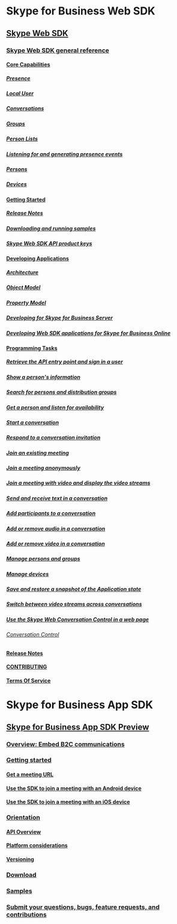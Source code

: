 # Skype for Business Web SDK 
## [Skype Web SDK](WebSDK/SkypeWebSDKPreview.md)
### [Skype Web SDK general reference](WebSDK/GeneralReference.md)
#### [Core Capabilities](WebSDK/CoreCapabilities.md)
##### [Presence](WebSDK/Presence.md)
##### [Local User](WebSDK/LocalUser.md)
##### [Conversations](WebSDK/Conversations.md)
##### [Groups](WebSDK/Groups.md)
##### [Person Lists](WebSDK/PersonLists.md)
##### [Listening for and generating presence events](WebSDK/PresenceEvents.md)
##### [Persons](WebSDK/Persons.md)
##### [Devices](WebSDK/Devices.md)
#### [Getting Started](WebSDK/GettingStarted.md)
##### [Release Notes](WebSDK/ReleaseNotes.md)
##### [Downloading and running samples](WebSDK/DownloadRunSamples.md)
##### [Skype Web SDK API product keys](WebSDK/APIProductKeys.md)
#### [Developing Applications](WebSDK/DevelopApplications.md)
##### [Architecture](WebSDK/Architecture.md)
##### [Object Model](WebSDK/ObjectModel.md)
##### [Property Model](WebSDK/PropertyModel.md)
##### [Developing for Skype for Business Server](WebSDK/DevelopForSkypeforBusiness.md)
##### [Developing Web SDK applications for Skype for Business Online](WebSDK/DevelopWebSDKappsForSfBOnline.md)
#### [Programming Tasks](WebSDK/ProgrammingTasks.md)
##### [Retrieve the API entry point and sign in a user](WebSDK/GetAPIEntrySignIn.md)
##### [Show a person's information](WebSDK/ShowPersonInfo.md)
##### [Search for persons and distribution groups](WebSDK/SearchForPersonsAndGroups.md)
##### [Get a person and listen for availability](WebSDK/ListenForAvailability.md)
##### [Start a conversation](WebSDK/StartConversation.md)
##### [Respond to a conversation invitation](WebSDK/RespondToInvitation.md)
##### [Join an existing meeting](WebSDK/JoinMeeting.md)
##### [Join a meeting anonymously](WebSDK/AnonymousMeetingJoin.md)
##### [Join a meeting with video and display the video streams](WebSDK/JoinVideoMeetingDisplayVideo.md)
##### [Send and receive text in a conversation](WebSDK/SendReceiveText.md)
##### [Add participants to a conversation](WebSDK/AddParticipants.md)
##### [Add or remove audio in a conversation](WebSDK/AddRemoveConversationAudio.md)
##### [Add or remove video in a conversation](WebSDK/AddRemoveConversationVideo.md)
##### [Manage persons and groups](WebSDK/ManagePersonsAndGroups.md)
##### [Manage devices](WebSDK/ManageDevices.md)
##### [Save and restore a snapshot of the Application state](WebSDK/SaveRestoreSnapshot.md)
##### [Switch between video streams across conversations](WebSDK/SwitchConversationVideoStreams.md)
##### [Use the Skype Web Conversation Control in a web page](WebSDK/UseConversationControl.md)
###### [Conversation Control](WebSDK/ConversationControl.md)
#### [Release Notes](WebSDK/ReleaseNotes.md)
#### [CONTRIBUTING](../CONTRIBUTING.md)
#### [Terms Of Service](WebSDK/TermsOfService.md)
# Skype for Business App SDK 
## [Skype for Business App SDK Preview](AppSDK/SkypeAppSDK.md)
### [Overview: Embed B2C communications](AppSDK/EmbedSkypeB2Ccomms.md)
### [Getting started](AppSDK/GettingStarted.md)
#### [Get a meeting URL](AppSDK/GetMeetingURL.md)
#### [Use the SDK to join a meeting with an Android device](AppSDK/HowToJoinMeeting_Android.md)
#### [Use the SDK to join a meeting with an iOS device](AppSDK/HowToJoinMeeting_iOS.md)
### [Orientation](AppSDK/Orientation.md)
#### [API Overview](AppSDK/APIoverview.md)
#### [Platform considerations](AppSDK/PlatformConsiderations.md)
#### [Versioning](AppSDK/Versioning.md)
### [Download](AppSDK/Download.md)
### [Samples](AppSDK/Samples.md)
### [Submit your questions, bugs, feature requests, and contributions](AppSDK/Feedback.md)


